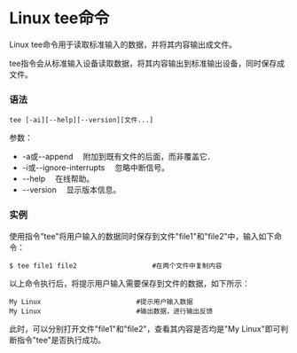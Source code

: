 # Linux tee命令

Linux tee命令用于读取标准输入的数据，并将其内容输出成文件。

tee指令会从标准输入设备读取数据，将其内容输出到标准输出设备，同时保存成文件。

### 语法

    tee [-ai][--help][--version][文件...]

参数：

- -a或--append 　附加到既有文件的后面，而非覆盖它．
- -i或--ignore-interrupts 　忽略中断信号。
- --help 　在线帮助。
- --version 　显示版本信息。

### 实例

使用指令"tee"将用户输入的数据同时保存到文件"file1"和"file2"中，输入如下命令：

    $ tee file1 file2                   #在两个文件中复制内容 
    

以上命令执行后，将提示用户输入需要保存到文件的数据，如下所示：

    My Linux                        #提示用户输入数据  
    My Linux                        #输出数据，进行输出反馈  
    

此时，可以分别打开文件"file1"和"file2"，查看其内容是否均是"My Linux"即可判断指令"tee"是否执行成功。